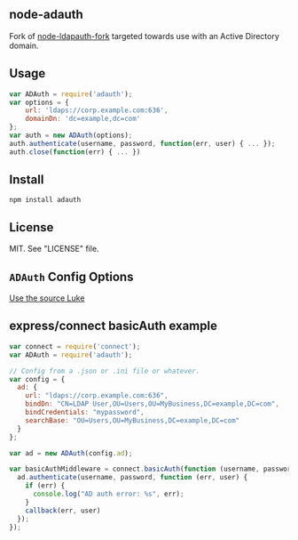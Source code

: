 ## node-adauth

Fork of [node-ldapauth-fork](https://github.com/vesse/node-ldapauth-fork) targeted towards use with an Active Directory domain.

## Usage

```javascript
var ADAuth = require('adauth');
var options = {
    url: 'ldaps://corp.example.com:636',
    domainDn: 'dc=example,dc=com'
};
var auth = new ADAuth(options);
auth.authenticate(username, password, function(err, user) { ... });
auth.close(function(err) { ... })
```

## Install

    npm install adauth


## License

MIT. See "LICENSE" file.


## `ADAuth` Config Options

[Use the source Luke](https://github.com/vsimonian/node-adauth/blob/master/lib/adauth.js#L25-104)


## express/connect basicAuth example

```javascript
var connect = require('connect');
var ADAuth = require('adauth');

// Config from a .json or .ini file or whatever.
var config = {
  ad: {
    url: "ldaps://corp.example.com:636",
    bindDn: "CN=LDAP User,OU=Users,OU=MyBusiness,DC=example,DC=com",
    bindCredentials: "mypassword",
    searchBase: "OU=Users,OU=MyBusiness,DC=example,DC=com"
  }
};

var ad = new ADAuth(config.ad);

var basicAuthMiddleware = connect.basicAuth(function (username, password, callback) {
  ad.authenticate(username, password, function (err, user) {
    if (err) {
      console.log("AD auth error: %s", err);
    }
    callback(err, user)
  });
});
```
